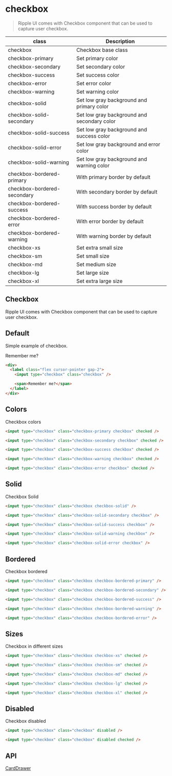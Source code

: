 # checkbox

> Ripple UI comes with Checkbox component that can be used to capture user checkbox.

| class                       | Description                                 |
| --------------------------- | ------------------------------------------- |
| checkbox                    | Checkbox base class                         |
| checkbox-primary            | Set primary color                           |
| checkbox-secondary          | Set secondary color                         |
| checkbox-success            | Set success color                           |
| checkbox-error              | Set error color                             |
| checkbox-warning            | Set warning color                           |
| checkbox-solid              | Set low gray background and primary color   |
| checkbox-solid-secondary    | Set low gray background and secondary color |
| checkbox-solid-success      | Set low gray background and success color   |
| checkbox-solid-error        | Set low gray background and error color     |
| checkbox-solid-warning      | Set low gray background and warning color   |
| checkbox-bordered-primary   | With primary border by default              |
| checkbox-bordered-secondary | With secondary border by default            |
| checkbox-bordered-success   | With success border by default              |
| checkbox-bordered-error     | With error border by default                |
| checkbox-bordered-warning   | With warning border by default              |
| checkbox-xs                 | Set extra small size                        |
| checkbox-sm                 | Set small size                              |
| checkbox-md                 | Set medium size                             |
| checkbox-lg                 | Set large size                              |
| checkbox-xl                 | Set extra large size                        |

## Checkbox

Ripple UI comes with Checkbox component that can be used to capture user checkbox.

## [​](#default)Default

Simple example of checkbox.

Remember me?

```html
<div>
  <label class="flex cursor-pointer gap-2">
    <input type="checkbox" class="checkbox" />

    <span>Remember me?</span>
  </label>
</div>
```

## [​](#colors)Colors

Checkbox colors

```html
<input type="checkbox" class="checkbox-primary checkbox" checked />

<input type="checkbox" class="checkbox-secondary checkbox" checked />

<input type="checkbox" class="checkbox-success checkbox" checked />

<input type="checkbox" class="checkbox-warning checkbox" checked />

<input type="checkbox" class="checkbox-error checkbox" checked />
```

## [​](#solid)Solid

Checkbox Solid

```html
<input type="checkbox" class="checkbox checkbox-solid" />

<input type="checkbox" class="checkbox-solid-secondary checkbox" />

<input type="checkbox" class="checkbox-solid-success checkbox" />

<input type="checkbox" class="checkbox-solid-warning checkbox" />

<input type="checkbox" class="checkbox-solid-error checkbox" />
```

## [​](#bordered)Bordered

Checkbox bordered

```html
<input type="checkbox" class="checkbox checkbox-bordered-primary" />

<input type="checkbox" class="checkbox checkbox-bordered-secondary" />

<input type="checkbox" class="checkbox checkbox-bordered-success" />

<input type="checkbox" class="checkbox checkbox-bordered-warning" />

<input type="checkbox" class="checkbox checkbox-bordered-error" />
```

## [​](#sizes)Sizes

Checkbox in different sizes

```html
<input type="checkbox" class="checkbox checkbox-xs" checked />

<input type="checkbox" class="checkbox checkbox-sm" checked />

<input type="checkbox" class="checkbox checkbox-md" checked />

<input type="checkbox" class="checkbox checkbox-lg" checked />

<input type="checkbox" class="checkbox checkbox-xl" checked />
```

## [​](#disabled)Disabled

Checkbox disabled

```html
<input type="checkbox" class="checkbox" disabled />

<input type="checkbox" class="checkbox" disabled checked />
```

## [​](#api)API

[Card](/docs/components/card)[Drawer](/docs/components/drawer)
